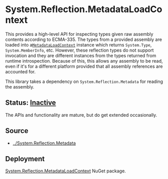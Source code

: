 # System.Reflection.MetadataLoadContext
This provides a high-level API for inspecting types given raw assembly contents according to ECMA-335. The types from a provided assembly are loaded into a[`MetadataLoadContext`](https://learn.microsoft.com/dotnet/api/system.reflection.metadataloadcontext) instance which returns `System.Type`, `System.MemberInfo`, etc. However, these reflection types do not support invocation and they are different instances from the types returned from runtime introspection. Because of this, this allows any assembly to be read, even if it's for a different platform provided that all assembly references are accounted for.<br/>

This library takes a dependency on `System.Reflection.Metadata` for reading the assembly.

## Status: [Inactive](../system.reflection/overview.md#status)
The APIs and functionality are mature, but do get extended occasionally.

## Source

* [../System.Reflection.Metadata](../System.Reflection.Metadata)

## Deployment
[System.Reflection.MetadataLoadContext](https://www.nuget.org/packages/System.Reflection.MetadataLoadContext) NuGet package.
